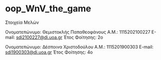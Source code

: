 # oop_WnV_the_game
Στοιχεία Μελών

Ονοματεπώνυμο: Θεμιστοκλής Παπαθεοφάνους
Α.Μ.: 1115202100227
E-mail: sdi2100227@di.uoa.gr
Έτος Φοίτησης: 2ο

Ονοματεπώνυμο: Δέσποινα Χριστοδούλου 
Α.Μ.: 1115201900303
E-mail: sdi1900303@di.uoa.gr
Έτος Φοίτησης: 4ο

